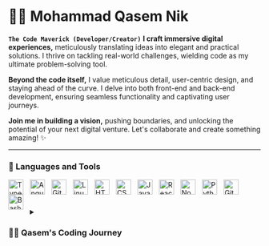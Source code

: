 # 🏄‍♂️ Mohammad Qasem Nik

**`The Code Maverick (Developer/Creator)`**
**I craft immersive digital experiences,** meticulously translating ideas into elegant and practical solutions. I thrive on tackling real-world challenges, wielding code as my ultimate problem-solving tool. 

**Beyond the code itself,** I value meticulous detail, user-centric design, and staying ahead of the curve. I delve into both front-end and back-end development, ensuring seamless functionality and captivating user journeys. 

**Join me in building a vision,** pushing boundaries, and unlocking the potential of your next digital venture. Let's collaborate and create something amazing! ✨

---

### 🧰 Languages and Tools
<!-- 
<img align="left" alt="Java" width="30px" style="padding-right:10px;" src="https://cdn.jsdelivr.net/gh/devicons/devicon/icons/java/java-original.svg"/> -->
<!-- <img align="left" alt="Spring" width="30px" style="padding-right:10px;" src="https://cdn.jsdelivr.net/gh/devicons/devicon/icons/spring/spring-original.svg" /> -->
<!-- <img align="left" alt="C++" width="30px" style="padding-right:10px;" src="https://cdn.jsdelivr.net/gh/devicons/devicon/icons/cplusplus/cplusplus-line.svg" /> -->
<!-- <img align="left" alt="Gradle" width="30px" style="padding-right:10px;" src="https://cdn.jsdelivr.net/gh/devicons/devicon/icons/gradle/gradle-plain.svg" /> -->
<img align="left" alt="TypeScript" width="30px" style="padding-right:10px;" src="https://cdn.jsdelivr.net/gh/devicons/devicon/icons/typescript/typescript-plain.svg" />
<img align="left" alt="Angular" width="30px" style="padding-right:10px;" src="https://cdn.jsdelivr.net/gh/devicons/devicon/icons/angularjs/angularjs-plain.svg" />
<img align="left" alt="Git" width="30px" style="padding-right:10px;" src="https://cdn.jsdelivr.net/gh/devicons/devicon/icons/git/git-original.svg" />
<img align="left" alt="Linux" width="30px" style="padding-right:10px;" src="https://cdn.jsdelivr.net/gh/devicons/devicon/icons/linux/linux-original.svg" />
<img align="left" alt="HTML" width="30px" style="padding-right:10px;" src="https://cdn.jsdelivr.net/gh/devicons/devicon/icons/html5/html5-plain.svg" />
<img align="left" alt="CSS" width="30px" style="padding-right:10px;" src="https://cdn.jsdelivr.net/gh/devicons/devicon/icons/css3/css3-plain.svg" />
<img align="left" alt="JavaScript" width="30px" style="padding-right:10px;" src="https://cdn.jsdelivr.net/gh/devicons/devicon/icons/javascript/javascript-plain.svg" />
<img align="left" alt="React" width="30px" style="padding-right:10px;" src="https://cdn.jsdelivr.net/gh/devicons/devicon/icons/react/react-original.svg" />
<img align="left" alt="NodeJS" width="30px" style="padding-right:10px;" src="https://cdn.jsdelivr.net/gh/devicons/devicon/icons/nodejs/nodejs-original.svg" />
<img align="left" alt="Python" width="30px" style="padding-right:10px;" src="https://cdn.jsdelivr.net/gh/devicons/devicon/icons/python/python-plain.svg" />
<img align="left" alt="GitHub" width="30px" style="padding-right:10px;" src="https://cdn.jsdelivr.net/gh/devicons/devicon/icons/github/github-original.svg" />
<img align="left" alt="Bash" width="30px" style="padding-right:10px;" src="https://cdn.jsdelivr.net/gh/devicons/devicon/icons/bash/bash-original.svg" />
<br />

#

<details>
 <summary><h3>👨‍💻 Qasem's Coding Journey</h3></summary>
The scent of fresh paper once defined my days, guiding young minds as an education consultant. But a digital whisper called, pixels promising possibilities. My journey began, a tentative step into the unknown.

** Associate Graphic Designer:** A dance of colors and stories, igniting a curiosity for the mechanics behind the magic.

** Product Designer:** Unveiling the user's pulse, where empathy fueled function. Yet, I hungered to craft the very tools.

** Web Developer:** Front-end mastery, painting user journeys line by line. But the symphony wasn't complete.

⚛️ Freelance ReactJS Developer: Now, I stand at the intersection, the journey etched in late nights and relentless learning. Each conquered hurdle, each delivered project, a surge of exhilaration. I don't just build websites; I weave connections, bridges between humans and technology.

This story is unfinished, the digital canvas constantly evolving. Challenges and possibilities beckon, fueled by curiosity and a challenger's spirit. Pushing boundaries, exploring uncharted territories.

From pen and paper to pixels and possibilities, this isn't just a career; it's a quest. To create, connect, and contribute to the ever-changing tapestry of the digital world. A quest with no end, driven by the fire to do more, to be better.

This isn't just a story; it's an invitation. Share your journey, and together, let's paint the digital future with creativity, innovation, and purpose.

### Connect with me:

LinkedIn: [https://www.linkedin.com/in/qasemnik/]

Behance: [https://www.behance.net/qasemnik]

Website: [https://codemaverick.xyz]

Email: [qn.webdev@codemaverick.xyz]

### 🙂 Ready to collaborate? Let's make something amazing!

